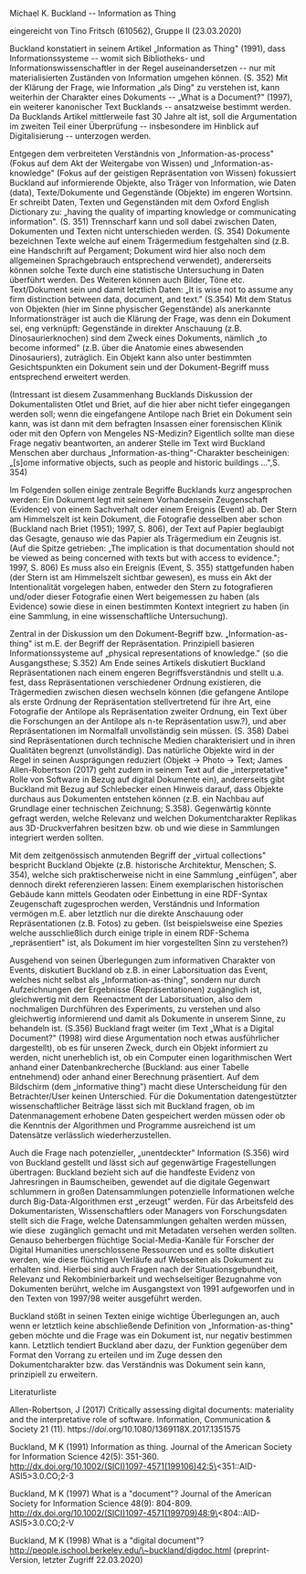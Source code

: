 Michael K. Buckland -- Information as Thing

eingereicht von Tino Fritsch (610562), Gruppe II (23.03.2020)

Buckland konstatiert in seinem Artikel „Information as Thing" (1991),
dass Informationssysteme -- womit sich Bibliotheks- und
Informationswissenschaftler in der Regel auseinandersetzen -- nur mit
materialisierten Zuständen von Information umgehen können. (S. 352) Mit
der Klärung der Frage, wie Information „als Ding" zu verstehen ist, kann
weiterhin der Charakter eines Dokuments -- „What is a Document?" (1997),
ein weiterer kanonischer Text Bucklands -- ansatzweise bestimmt werden.
Da Bucklands Artikel mittlerweile fast 30 Jahre alt ist, soll die
Argumentation im zweiten Teil einer Überprüfung -- insbesondere im
Hinblick auf Digitalisierung -- unterzogen werden.  

Entgegen dem verbreiteten Verständnis von „Information-as-process"
(Fokus auf dem Akt der Weitergabe von Wissen) und
„Information-as-knowledge" (Fokus auf der geistigen Repräsentation von
Wissen) fokussiert Buckland auf informierende Objekte, also Träger von
Information, wie Daten (data), Texte/Dokumente und Gegenstände (Objekte)
im engeren Wortsinn. Er schreibt Daten, Texten und Gegenständen mit dem
Oxford English Dictionary zu: „having the quality of imparting knowledge
or communicating information". (S. 351) Trennscharf kann und soll dabei
zwischen Daten, Dokumenten und Texten nicht unterschieden werden. (S.
354) Dokumente bezeichnen Texte welche auf einem Trägermedium
festgehalten sind (z.B. eine Handschrift auf Pergament; Dokument wird
hier also noch dem allgemeinen Sprachgebrauch entsprechend verwendet),
andererseits können solche Texte durch eine statistische Untersuchung in
Daten überführt werden. Des Weiteren können auch Bilder, Töne etc.
Text/Dokument sein und damit letztlich Daten: „It is wise not to assume
any firm distinction between data, document, and text." (S.354) Mit dem
Status von Objekten (hier im Sinne physischer Gegenstände) als
anerkannte Informationsträger ist auch die Klärung der Frage, was denn
ein Dokument sei, eng verknüpft: Gegenstände in direkter Anschauung
(z.B. Dinosaurierknochen) sind dem Zweck eines Dokuments, nämlich „to
become informed" (z.B. über die Anatomie eines abwesenden Dinosauriers),
zuträglich. Ein Objekt kann also unter bestimmten Gesichtspunkten ein
Dokument sein und der Dokument-Begriff muss entsprechend erweitert
werden.

(Intressant ist diesem Zusammenhang Bucklands Diskussion der
Dokumentalisten Otlet und Briet, auf die hier aber nicht tiefer
eingegangen werden soll; wenn die eingefangene Antilope nach Briet ein
Dokument sein kann, was ist dann mit dem befragten Insassen einer
forensischen Klinik oder mit den Opfern von Mengeles NS-Medizin?
Eigentlich sollte man diese Frage negativ beantworten, an anderer Stelle
im Text wird Buckland Menschen aber durchaus
„Information-as-thing"-Charakter bescheinigen: „\[s\]ome informative
objects, such as people and historic buildings \...",S. 354)

Im Folgenden sollen einige zentrale Begriffe Bucklands kurz angesprochen
werden: Ein Dokument legt mit seinem Vorhandensein Zeugenschaft
(Evidence) von einem Sachverhalt oder einem Ereignis (Event) ab. Der
Stern am Himmelszelt ist kein Dokument, die Fotografie desselben aber
schon (Buckland nach Briet (1951); 1997, S. 806), der Text auf Papier
beglaubigt das Gesagte, genauso wie das Papier als Trägermedium ein
Zeugnis ist. (Auf die Spitze getrieben: „The implication is that
documentation should not be viewed as being concerned with texts but
with access to evidence."; 1997, S. 806) Es muss also ein Ereignis
(Event, S. 355) stattgefunden haben (der Stern ist am Himmelszelt
sichtbar gewesen), es muss ein Akt der Intentionalität vorgelegen haben,
entweder den Stern zu fotografieren und/oder dieser Fotografie einen
Wert beigemessen zu haben (als Evidence) sowie diese in einen bestimmten
Kontext integriert zu haben (in eine Sammlung, in eine wissenschaftliche
Untersuchung).

Zentral in der Diskussion um den Dokument-Begriff bzw.
„Information-as-thing" ist m.E. der Begriff der Repräsentation.
Prinzipiell basieren Informationssysteme auf „physical representations
of knowledge." (so die Ausgangsthese; S.352) Am Ende seines Artikels
diskutiert Buckland Repräsentationen nach einem engeren
Begriffsverständnis und stellt u.a. fest, dass Repräsentationen
verschiedener Ordnung existieren, die Trägermedien zwischen diesen
wechseln können (die gefangene Antilope als erste Ordnung der
Repräsentation stellvertretend für ihre Art, eine Fotografie der
Antilope als Repräsentation zweiter Ordnung, ein Text über die
Forschungen an der Antilope als n-te Repräsentation usw.?), und aber
Repräsentationen im Normalfall unvollständig sein müssen. (S. 358) Dabei
sind Repräsentationen durch technische Medien charakterisiert und in
ihren Qualitäten begrenzt (unvollständig). Das natürliche Objekte wird
in der Regel in seinen Ausprägungen reduziert (Objekt → Photo → Text;
James Allen-Robertson (2017) geht zudem in seinem Text auf die
„interpretative" Rolle von Software in Bezug auf digital Dokumente ein),
andererseits gibt Buckland mit Bezug auf Schlebecker einen Hinweis
darauf, dass Objekte durchaus aus Dokumenten entstehen können (z.B. ein
Nachbau auf Grundlage einer technischen Zeichnung; S.358). Gegenwärtig
könnte gefragt werden, welche Relevanz und welchen Dokumentcharakter
Replikas aus 3D-Druckverfahren besitzen bzw. ob und wie diese in
Sammlungen integriert werden sollten.

Mit dem zeitgenössisch anmutenden Begriff der „virtual collections"
bespricht Buckland Objekte (z.B. historische Architektur, Menschen; S.
354), welche sich praktischerweise nicht in eine Sammlung „einfügen",
aber dennoch direkt referenzieren lassen: Einem exemplarischen
historischen Gebäude kann mittels Geodaten oder Einbettung in eine
RDF-Syntax Zeugenschaft zugesprochen werden, Verständnis und Information
vermögen m.E. aber letztlich nur die direkte Anschauung oder
Repräsentationen (z.B. Fotos) zu geben. (Ist beispielsweise eine Spezies
welche ausschließlich durch einige triple in einem RDF-Schema
„repräsentiert" ist, als Dokument im hier vorgestellten Sinn zu
verstehen?)

Ausgehend von seinen Überlegungen zum informativen Charakter von Events,
diskutiert Buckland ob z.B. in einer Laborsituation das Event, welches
nicht selbst als „Information-as-thing", sondern nur durch
Aufzeichnungen der Ergebnisse (Repräsentationen) zugänglich ist,
gleichwertig mit dem  Reenactment der Laborsituation, also dem
nochmaligen Durchführen des Experiments, zu verstehen und also
gleichwertig informierend und damit als Dokumente in unserem Sinne, zu
behandeln ist. (S.356) Buckland fragt weiter (im Text „What is a Digital
Document?" (1998) wird diese Argumentation noch etwas ausführlicher
dargestellt), ob es für unseren Zweck, durch ein Objekt informiert zu
werden, nicht unerheblich ist, ob ein Computer einen logarithmischen
Wert anhand einer Datenbankrecherche (Buckland: aus einer Tabelle
entnehmend) oder anhand einer Berechnung präsentiert. Auf dem Bildschirm
(dem „informative thing") macht diese Unterscheidung für den
Betrachter/User keinen Unterschied. Für die Dokumentation
datengestützter wissenschaftlicher Beiträge lässt sich mit Buckland
fragen, ob im Datenmanagement erhobene Daten gespeichert werden müssen
oder ob die Kenntnis der Algorithmen und Programme ausreichend ist um
Datensätze verlässlich wiederherzustellen.

Auch die Frage nach potenzieller, „unentdeckter" Information (S.356)
wird von Buckland gestellt und lässt sich auf gegenwärtige
Fragestellungen übertragen: Buckland bezieht sich auf die handfeste
Evidenz von Jahresringen in Baumscheiben, gewendet auf die digitale
Gegenwart schlummern in großen Datensammlungen potenzielle Informationen
welche durch Big-Data-Algorithmen erst „erzeugt" werden. Für das
Arbeitsfeld des Dokumentaristen, Wissenschaftlers oder Managers von
Forschungsdaten stellt sich die Frage, welche Datensammlungen gehalten
werden müssen, wie diese  zugänglich gemacht und mit Metadaten versehen
werden sollten. Genauso beherbergen flüchtige Social-Media-Kanäle für
Forscher der Digital Humanities unerschlossene Ressourcen und es sollte
diskutiert werden, wie diese flüchtigen Verläufe auf Webseiten als
Dokument zu erhalten sind. Hierbei sind auch Fragen nach der
Situationsgebundheit, Relevanz und Rekombinierbarkeit und
wechselseitiger Bezugnahme von Dokumenten berührt, welche im
Ausgangstext von 1991 aufgeworfen und in den Texten von 1997/98 weiter
ausgeführt werden.

Buckland stößt in seinen Texten einige wichtige Überlegungen an, auch
wenn er letztlich keine abschließende Definition von
„Information-as-thing" geben möchte und die Frage was ein Dokument ist,
nur negativ bestimmen kann. Letztlich tendiert Buckland aber dazu, der
Funktion gegenüber dem Format den Vorrang zu erteilen und im Zuge dessen
den Dokumentcharakter bzw. das Verständnis was Dokument sein kann,
prinzipiell zu erweitern.

Literaturliste

Allen-Robertson, J (2017) Critically assessing digital documents:
materiality and the interpretative role of software. Information,
Communication & Society 21 (11).
https://*doi*.org/10.1080/1369118X.2017.1351575

Buckland, M K (1991) Information as thing. Journal of the American
Society for Information Science 42(5): 351-360.
http://dx.doi.org/10.1002/(SICI)1097-4571(199106)42:5\<351::AID-ASI5\>3.0.CO;2-3

Buckland, M K (1997) What is a "document"? Journal of the American
Society for Information Science 48(9): 804-809.
http://dx.doi.org/10.1002/(SICI)1097-4571(199709)48:9\<804::AID-ASI5\>3.0.CO;2-V

Buckland, M K (1998) What is a \"digital document\"?
http://people.ischool.berkeley.edu/\~buckland/digdoc.html
(preprint-Version, letzter Zugriff 22.03.2020)
